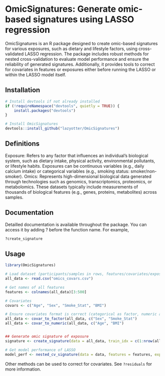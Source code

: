 # OmicSignatures: Generate omic-based signatures using LASSO regression
OmicSignatures is an R package designed to create omic-based signatures for various exposures, such as dietary and lifestyle factors, using cross-validated LASSO regression. The package includes robust methods for nested cross-validation to evaluate model performance and ensure the reliability of generated signatures. Additionally, it provides tools to correct for covariates in features or exposures either before running the LASSO or within the LASSO model itself.

## Installation
```R
# Install devtools if not already installed
if (!requireNamespace("devtools", quietly = TRUE)) {
    install.packages("devtools")
}

# Install OmicSignatures
devtools::install_github("lazyotter/OmicSignatures")
```
## Definitions
Exposure: Refers to any factor that influences an individual’s biological system, such as dietary intake, physical activity, environmental pollutants, or lifestyle habits. Exposures can be continuous variables (e.g., daily calcium intake) or categorical variables (e.g., smoking status: smoker/non-smoker).
Omics: Represents high-dimensional biological data generated through technologies such as genomics, transcriptomics, proteomics, or metabolomics. These datasets typically include measurements of thousands of biological features (e.g., genes, proteins, metabolites) across samples.

## Documentation
Detailled documentation is available throughout the package. You can access it by adding ? before the function name. For example,
```R
?create_signature
```

## Usage
```R
library(OmicSignatures)

# Load dataset (participants/samples in rows, features/covariates/exposure in columns)
all_data <- read.csv("omics_covars.csv")

# Get names of all features
features <- colnames(all_data)[3:500]

# Covariates
covars <- c("Age", "Sex", "Smoke_Stat", "BMI")

# Ensure covariates format is correct (categorical as factor, numeric as numeric)
all_data <- covar_to_factor(all_data, c("Sex", "Smoke_Stat")
all_data <- covar_to_numeric(all_data, c("Age", "BMI")


## Generate omic signature of exposure
signature <- create_signature(data = all_data, train_idx = c(1:nrow(all_data)), features = features, exposure = "Coffee", covars = covars)

# Get model performance of LASSO
model_perf <- nested_cv_signature(data = data, features = features, exposure = "Coffee", covars = covars)
```
Other methods can be used to correct for covariates. See ```?residuals``` for more information.
